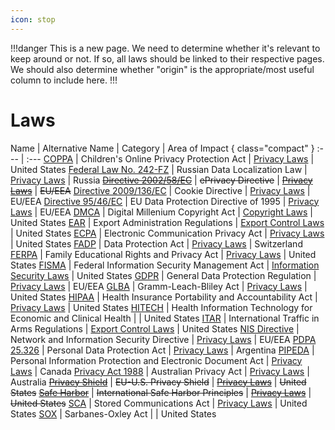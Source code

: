 ```yaml
---
icon: stop
---
```


!!!danger
This is a new page. We need to determine whether it's relevant to keep around or not. If so, all laws should be linked to their respective pages. We should also determine whether "origin" is the appropriate/most useful column to include here.
!!!

# Laws

Name | Alternative Name | Category | Area of Impact { class="compact" }
:--- | :---
[COPPA](/laws/coppa.md) | Children's Online Privacy Protection Act | [Privacy Laws](/categories/privacy-laws/) | United States
[Federal Law No. 242-FZ](/laws/federal-law-no-242-fz.md) | Russian Data Localization Law | [Privacy Laws](/categories/privacy-laws/) | Russia
~~[Directive 2002/58/EC](/laws/directive-2002-58-ec.md)~~ | ~~ePrivacy Directive~~ | ~~[Privacy Laws](/categories/privacy-laws/)~~ | ~~EU/EEA~~
[Directive 2009/136/EC](/laws/directive-2009-136-ec.md) | Cookie Directive | [Privacy Laws](/categories/privacy-laws) | EU/EEA
[Directive 95/46/EC](/laws/directive-95-46-ec.md) | EU Data Protection Directive of 1995 | [Privacy Laws](/categories/privacy-laws) | EU/EEA
[DMCA](/laws/dmca.md) | Digital Millenium Copyright Act | [Copyright Laws](/categories/copyright-laws/) | United States
[EAR](/laws/ear.md) | Export Administration Regulations | [Export Control Laws](/categories/export-control-laws/) | United States
[ECPA](/laws/ecpa.md) | Electronic Communication Privacy Act | [Privacy Laws](/categories/privacy-laws/) | United States
[FADP](/laws/fadp.md) | Data Protection Act | [Privacy Laws](/categories/privacy-laws/) | Switzerland
[FERPA](/laws/ferpa.md) | Family Educational Rights and Privacy Act | [Privacy Laws](/categories/privacy-laws/) | United States
[FISMA](/laws/fisma.md) | Federal Information Security Management Act | [Information Security Laws](/categories/information-security-laws/) | United States
[GDPR](/laws/gdpr.md) | General Data Protection Regulation | [Privacy Laws](/categories/privacy-laws/) | EU/EEA
[GLBA](/laws/glba.md) | Gramm-Leach-Bliley Act | [Privacy Laws](/categories/privacy-laws/) | United States
[HIPAA](/laws/hipaa.md) | Health Insurance Portability and Accountability Act | [Privacy Laws](/categories/privacy-laws/) | United States
[HITECH](/laws/hitech.md) | Health Information Technology for Economic and Clinical Health | | United States
[ITAR](/laws/itar.md) | International Traffic in Arms Regulations | [Export Control Laws](/categories/privacy-laws/) | United States
[NIS Directive](/laws/nis-directive.md) | Network and Information Security Directive | [Privacy Laws](/categories/privacy-laws/) | EU/EEA
[PDPA 25.326](/laws/pdpa-25.326.md) | Personal Data Protection Act | [Privacy Laws](/categories/privacy-laws/) | Argentina
[PIPEDA](/laws/pipeda.md) | Personal Information Protection and Electronic Document Act | [Privacy Laws](/categories/privacy-laws/) | Canada
[Privacy Act 1988](/laws/privacy-act-1988.md) | Australian Privacy Act | [Privacy Laws](/categories/privacy-laws/) | Australia
~~[Privacy Shield](/laws/privacy-shield.md)~~ | ~~EU-U.S. Privacy Shield~~ | ~~[Privacy Laws](/categories/privacy-laws/)~~ | ~~United States~~
~~[Safe Harbor](/laws/safe-harbor.md)~~ | ~~International Safe Harbor Principles~~ | ~~[Privacy Laws](/categories/privacy-laws/)~~ | ~~United States~~
[SCA](/laws/sca.md) | Stored Communications Act | [Privacy Laws](/categories/privacy-laws/) | United States
[SOX](/laws/sox.md) | Sarbanes-Oxley Act | | United States

